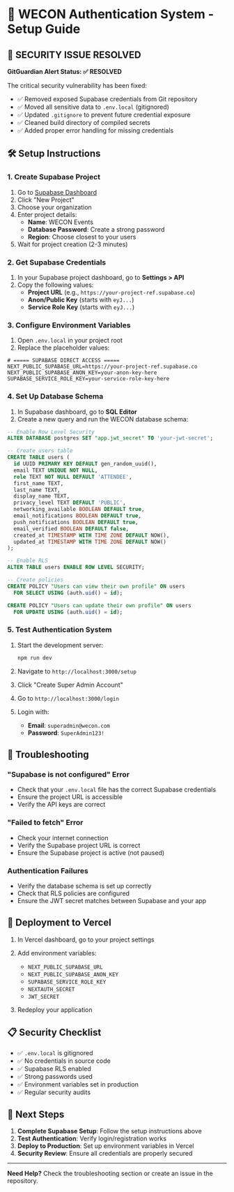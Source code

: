 # 🔐 WECON Authentication System - Setup Guide

## 🚨 SECURITY ISSUE RESOLVED

**GitGuardian Alert Status: ✅ RESOLVED**

The critical security vulnerability has been fixed:
- ✅ Removed exposed Supabase credentials from Git repository
- ✅ Moved all sensitive data to `.env.local` (gitignored)
- ✅ Updated `.gitignore` to prevent future credential exposure
- ✅ Cleaned build directory of compiled secrets
- ✅ Added proper error handling for missing credentials

## 🛠️ Setup Instructions

### 1. **Create Supabase Project**

1. Go to [Supabase Dashboard](https://supabase.com/dashboard)
2. Click "New Project"
3. Choose your organization
4. Enter project details:
   - **Name**: WECON Events
   - **Database Password**: Create a strong password
   - **Region**: Choose closest to your users
5. Wait for project creation (2-3 minutes)

### 2. **Get Supabase Credentials**

1. In your Supabase project dashboard, go to **Settings > API**
2. Copy the following values:
   - **Project URL** (e.g., `https://your-project-ref.supabase.co`)
   - **Anon/Public Key** (starts with `eyJ...`)
   - **Service Role Key** (starts with `eyJ...`)

### 3. **Configure Environment Variables**

1. Open `.env.local` in your project root
2. Replace the placeholder values:

```env
# ===== SUPABASE DIRECT ACCESS =====
NEXT_PUBLIC_SUPABASE_URL=https://your-project-ref.supabase.co
NEXT_PUBLIC_SUPABASE_ANON_KEY=your-anon-key-here
SUPABASE_SERVICE_ROLE_KEY=your-service-role-key-here
```

### 4. **Set Up Database Schema**

1. In Supabase dashboard, go to **SQL Editor**
2. Create a new query and run the WECON database schema:

```sql
-- Enable Row Level Security
ALTER DATABASE postgres SET "app.jwt_secret" TO 'your-jwt-secret';

-- Create users table
CREATE TABLE users (
  id UUID PRIMARY KEY DEFAULT gen_random_uuid(),
  email TEXT UNIQUE NOT NULL,
  role TEXT NOT NULL DEFAULT 'ATTENDEE',
  first_name TEXT,
  last_name TEXT,
  display_name TEXT,
  privacy_level TEXT DEFAULT 'PUBLIC',
  networking_available BOOLEAN DEFAULT true,
  email_notifications BOOLEAN DEFAULT true,
  push_notifications BOOLEAN DEFAULT true,
  email_verified BOOLEAN DEFAULT false,
  created_at TIMESTAMP WITH TIME ZONE DEFAULT NOW(),
  updated_at TIMESTAMP WITH TIME ZONE DEFAULT NOW()
);

-- Enable RLS
ALTER TABLE users ENABLE ROW LEVEL SECURITY;

-- Create policies
CREATE POLICY "Users can view their own profile" ON users
  FOR SELECT USING (auth.uid() = id);

CREATE POLICY "Users can update their own profile" ON users
  FOR UPDATE USING (auth.uid() = id);
```

### 5. **Test Authentication System**

1. Start the development server:
   ```bash
   npm run dev
   ```

2. Navigate to `http://localhost:3000/setup`

3. Click "Create Super Admin Account"

4. Go to `http://localhost:3000/login`

5. Login with:
   - **Email**: `superadmin@wecon.com`
   - **Password**: `SuperAdmin123!`

## 🔧 Troubleshooting

### "Supabase is not configured" Error
- Check that your `.env.local` file has the correct Supabase credentials
- Ensure the project URL is accessible
- Verify the API keys are correct

### "Failed to fetch" Error
- Check your internet connection
- Verify the Supabase project URL is correct
- Ensure the Supabase project is active (not paused)

### Authentication Failures
- Verify the database schema is set up correctly
- Check that RLS policies are configured
- Ensure the JWT secret matches between Supabase and your app

## 🚀 Deployment to Vercel

1. In Vercel dashboard, go to your project settings
2. Add environment variables:
   - `NEXT_PUBLIC_SUPABASE_URL`
   - `NEXT_PUBLIC_SUPABASE_ANON_KEY`
   - `SUPABASE_SERVICE_ROLE_KEY`
   - `NEXTAUTH_SECRET`
   - `JWT_SECRET`

3. Redeploy your application

## 📋 Security Checklist

- ✅ `.env.local` is gitignored
- ✅ No credentials in source code
- ✅ Supabase RLS enabled
- ✅ Strong passwords used
- ✅ Environment variables set in production
- ✅ Regular security audits

## 🎯 Next Steps

1. **Complete Supabase Setup**: Follow the setup instructions above
2. **Test Authentication**: Verify login/registration works
3. **Deploy to Production**: Set up environment variables in Vercel
4. **Security Review**: Ensure all credentials are properly secured

---

**Need Help?** Check the troubleshooting section or create an issue in the repository.
